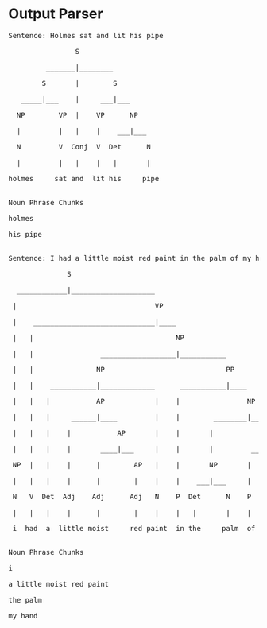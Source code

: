 # Output Parser
<pre>
Sentence: Holmes sat and lit his pipe<br/>
                S<br/>
         _______|________<br/>
        S       |        S<br/>
   _____|___    |     ___|___<br/>
  NP        VP  |    VP      NP<br/>
  |         |   |    |    ___|___<br/>
  N         V  Conj  V  Det      N<br/>
  |         |   |    |   |       |<br/>
holmes     sat and  lit his     pipe<br/>

Noun Phrase Chunks<br/>
holmes<br/>
his pipe<br/>

Sentence: I had a little moist red paint in the palm of my hand<br/>
              S<br/>
  ____________|____________________<br/>
 |                                 VP<br/>
 |    _____________________________|____<br/>
 |   |                                  NP<br/>
 |   |                __________________|___________<br/>
 |   |               NP                             PP<br/>
 |   |    ___________|_____________      ___________|____<br/>
 |   |   |           AP            |    |                NP<br/>
 |   |   |     ______|____         |    |        ________|___<br/>
 |   |   |    |           AP       |    |       |            PP<br/>
 |   |   |    |       ____|___     |    |       |         ___|___<br/>
 NP  |   |    |      |        AP   |    |       NP       |       NP<br/>
 |   |   |    |      |        |    |    |    ___|___     |    ___|___<br/>
 N   V  Det  Adj    Adj      Adj   N    P  Det      N    P  Det      N<br/>
 |   |   |    |      |        |    |    |   |       |    |   |       |<br/>
 i  had  a  little moist     red paint  in the     palm  of  my     hand<br/>

Noun Phrase Chunks<br/>
i<br/>
a little moist red paint<br/>
the palm<br/>
my hand<br/>
<pre/>
